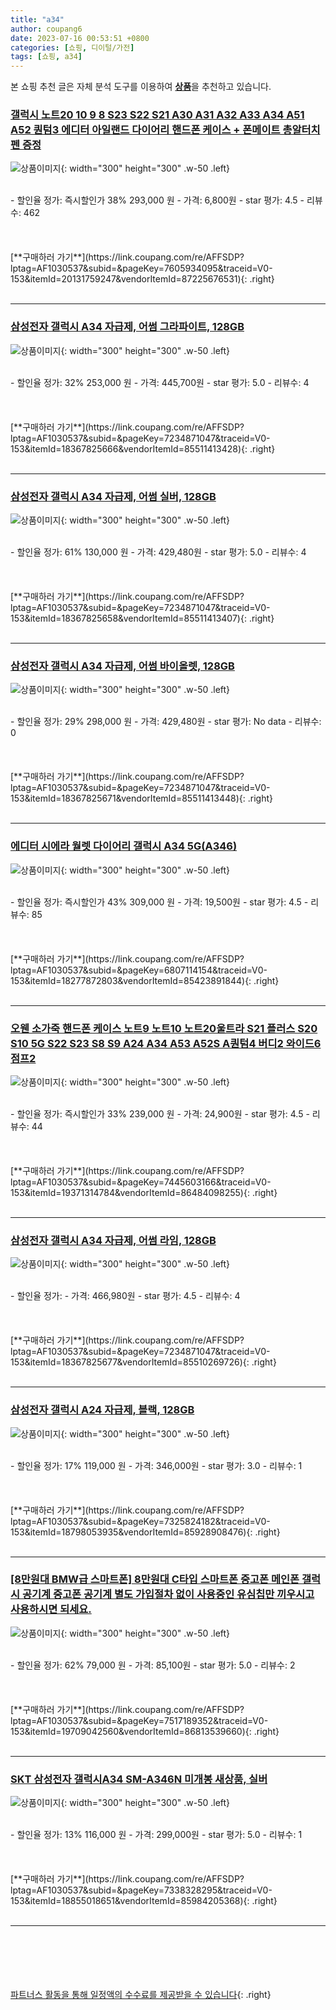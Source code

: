 ```yaml
---
title: "a34"
author: coupang6
date: 2023-07-16 00:53:51 +0800
categories: [쇼핑, 디이털/가전]
tags: [쇼핑, a34]
---
```


본 쇼핑 추천 글은 자체 분석 도구를 이용하여 [**상품**](https://link.coupang.com/a/bao1ui)을 추천하고 있습니다.

### [갤럭시 노트20 10 9 8 S23 S22 S21 A30 A31 A32 A33 A34 A51 A52 퀀텀3 에디터 아일랜드 다이어리 핸드폰 케이스 + 폰메이트 총알터치펜 증정](https://link.coupang.com/re/AFFSDP?lptag=AF1030537&subid=&pageKey=7605934095&traceid=V0-153&itemId=20131759247&vendorItemId=87225676531)

![상품이미지](https://thumbnail8.coupangcdn.com/thumbnails/remote/230x230ex/image/vendor_inventory/82bf/bb733b6efcf60ab83fccf2ad5afc2a8549ab898901d9d1033aa809fed9d4.jpg){: width="300" height="300" .w-50 .left}


<br>
- 할인율 정가: 즉시할인가 38%  293,000   원
- 가격: 6,800원
- star 평가: 4.5
- 리뷰수: 462
<br>
<br>
<br>
<br>
[**구매하러 가기**](https://link.coupang.com/re/AFFSDP?lptag=AF1030537&subid=&pageKey=7605934095&traceid=V0-153&itemId=20131759247&vendorItemId=87225676531){: .right}
<br>
<br>

---

### [삼성전자 갤럭시 A34 자급제, 어썸 그라파이트, 128GB](https://link.coupang.com/re/AFFSDP?lptag=AF1030537&subid=&pageKey=7234871047&traceid=V0-153&itemId=18367825666&vendorItemId=85511413428)

![상품이미지](https://thumbnail9.coupangcdn.com/thumbnails/remote/230x230ex/image/rs_quotation_api/yuhfjaki/1099c69e39be4376912efdea04660e4e.jpg){: width="300" height="300" .w-50 .left}


<br>
- 할인율 정가: 32%  253,000   원
- 가격: 445,700원
- star 평가: 5.0
- 리뷰수: 4
<br>
<br>
<br>
<br>
[**구매하러 가기**](https://link.coupang.com/re/AFFSDP?lptag=AF1030537&subid=&pageKey=7234871047&traceid=V0-153&itemId=18367825666&vendorItemId=85511413428){: .right}
<br>
<br>

---

### [삼성전자 갤럭시 A34 자급제, 어썸 실버, 128GB](https://link.coupang.com/re/AFFSDP?lptag=AF1030537&subid=&pageKey=7234871047&traceid=V0-153&itemId=18367825658&vendorItemId=85511413407)

![상품이미지](https://thumbnail9.coupangcdn.com/thumbnails/remote/230x230ex/image/rs_quotation_api/f05fcijg/f62b20a93ff945e4a717f7fd68d5659c.jpg){: width="300" height="300" .w-50 .left}


<br>
- 할인율 정가: 61%  130,000   원
- 가격: 429,480원
- star 평가: 5.0
- 리뷰수: 4
<br>
<br>
<br>
<br>
[**구매하러 가기**](https://link.coupang.com/re/AFFSDP?lptag=AF1030537&subid=&pageKey=7234871047&traceid=V0-153&itemId=18367825658&vendorItemId=85511413407){: .right}
<br>
<br>

---

### [삼성전자 갤럭시 A34 자급제, 어썸 바이올렛, 128GB](https://link.coupang.com/re/AFFSDP?lptag=AF1030537&subid=&pageKey=7234871047&traceid=V0-153&itemId=18367825671&vendorItemId=85511413448)

![상품이미지](https://thumbnail9.coupangcdn.com/thumbnails/remote/230x230ex/image/rs_quotation_api/rewxyqqe/fe4e48ff16e24adcbeb2f530564a4189.jpg){: width="300" height="300" .w-50 .left}


<br>
- 할인율 정가: 29%  298,000   원
- 가격: 429,480원
- star 평가: No data
- 리뷰수: 0
<br>
<br>
<br>
<br>
[**구매하러 가기**](https://link.coupang.com/re/AFFSDP?lptag=AF1030537&subid=&pageKey=7234871047&traceid=V0-153&itemId=18367825671&vendorItemId=85511413448){: .right}
<br>
<br>

---

### [에디터 시에라 월렛 다이어리 갤럭시 A34 5G(A346)](https://link.coupang.com/re/AFFSDP?lptag=AF1030537&subid=&pageKey=6807114154&traceid=V0-153&itemId=18277872803&vendorItemId=85423891844)

![상품이미지](https://thumbnail8.coupangcdn.com/thumbnails/remote/230x230ex/image/vendor_inventory/3f7e/f81536d524e5556f7fea2b5a0accc50a23e7bcebde65f18ec57edbe4fb7e.jpg){: width="300" height="300" .w-50 .left}


<br>
- 할인율 정가: 즉시할인가 43%  309,000   원
- 가격: 19,500원
- star 평가: 4.5
- 리뷰수: 85
<br>
<br>
<br>
<br>
[**구매하러 가기**](https://link.coupang.com/re/AFFSDP?lptag=AF1030537&subid=&pageKey=6807114154&traceid=V0-153&itemId=18277872803&vendorItemId=85423891844){: .right}
<br>
<br>

---

### [오웬 소가죽 핸드폰 케이스 노트9 노트10 노트20울트라 S21 플러스 S20 S10 5G S22 S23 S8 S9 A24 A34 A53 A52S A퀀텀4 버디2 와이드6 점프2](https://link.coupang.com/re/AFFSDP?lptag=AF1030537&subid=&pageKey=7445603166&traceid=V0-153&itemId=19371314784&vendorItemId=86484098255)

![상품이미지](https://thumbnail8.coupangcdn.com/thumbnails/remote/230x230ex/image/vendor_inventory/7aae/e4c5dc365d74425a9eb0a6be2d11bab4b037c6f30c26bdc008faf3bc1c54.jpg){: width="300" height="300" .w-50 .left}


<br>
- 할인율 정가: 즉시할인가 33%  239,000   원
- 가격: 24,900원
- star 평가: 4.5
- 리뷰수: 44
<br>
<br>
<br>
<br>
[**구매하러 가기**](https://link.coupang.com/re/AFFSDP?lptag=AF1030537&subid=&pageKey=7445603166&traceid=V0-153&itemId=19371314784&vendorItemId=86484098255){: .right}
<br>
<br>

---

### [삼성전자 갤럭시 A34 자급제, 어썸 라임, 128GB](https://link.coupang.com/re/AFFSDP?lptag=AF1030537&subid=&pageKey=7234871047&traceid=V0-153&itemId=18367825677&vendorItemId=85510269726)

![상품이미지](https://thumbnail10.coupangcdn.com/thumbnails/remote/230x230ex/image/vendor_inventory/fd41/9dcb9808c0fd5d8ab7a1463f45da5141474ffb3f1fdccc4ad972b2410371.jpg){: width="300" height="300" .w-50 .left}


<br>
- 할인율 정가: 
- 가격: 466,980원
- star 평가: 4.5
- 리뷰수: 4
<br>
<br>
<br>
<br>
[**구매하러 가기**](https://link.coupang.com/re/AFFSDP?lptag=AF1030537&subid=&pageKey=7234871047&traceid=V0-153&itemId=18367825677&vendorItemId=85510269726){: .right}
<br>
<br>

---

### [삼성전자 갤럭시 A24 자급제, 블랙, 128GB](https://link.coupang.com/re/AFFSDP?lptag=AF1030537&subid=&pageKey=7325824182&traceid=V0-153&itemId=18798053935&vendorItemId=85928908476)

![상품이미지](https://thumbnail6.coupangcdn.com/thumbnails/remote/230x230ex/image/retail/images/638047003426287-8cf00688-3563-4397-993a-7580771f018b.png){: width="300" height="300" .w-50 .left}


<br>
- 할인율 정가: 17%  119,000   원
- 가격: 346,000원
- star 평가: 3.0
- 리뷰수: 1
<br>
<br>
<br>
<br>
[**구매하러 가기**](https://link.coupang.com/re/AFFSDP?lptag=AF1030537&subid=&pageKey=7325824182&traceid=V0-153&itemId=18798053935&vendorItemId=85928908476){: .right}
<br>
<br>

---

### [[8만원대 BMW급 스마트폰] 8만원대 C타입 스마트폰 중고폰 메인폰 갤럭시 공기계 중고폰 공기계 별도 가입절차 없이 사용중인 유심칩만 끼우시고 사용하시면 되세요.](https://link.coupang.com/re/AFFSDP?lptag=AF1030537&subid=&pageKey=7517189352&traceid=V0-153&itemId=19709042560&vendorItemId=86813539660)

![상품이미지](https://thumbnail8.coupangcdn.com/thumbnails/remote/230x230ex/image/vendor_inventory/b409/fe87af9af095645f76bfc00a7eedd866a6b46cfa8386399427f9b0e51c83.jpg){: width="300" height="300" .w-50 .left}


<br>
- 할인율 정가: 62%  79,000   원
- 가격: 85,100원
- star 평가: 5.0
- 리뷰수: 2
<br>
<br>
<br>
<br>
[**구매하러 가기**](https://link.coupang.com/re/AFFSDP?lptag=AF1030537&subid=&pageKey=7517189352&traceid=V0-153&itemId=19709042560&vendorItemId=86813539660){: .right}
<br>
<br>

---

### [SKT 삼성전자 갤럭시A34 SM-A346N 미개봉 새상품, 실버](https://link.coupang.com/re/AFFSDP?lptag=AF1030537&subid=&pageKey=7338328295&traceid=V0-153&itemId=18855018651&vendorItemId=85984205368)

![상품이미지](https://thumbnail6.coupangcdn.com/thumbnails/remote/230x230ex/image/vendor_inventory/1a24/415594539585ef01e22d6e2c9813cbe43b88c35a5228f46cc0d4253245b6.jpg){: width="300" height="300" .w-50 .left}


<br>
- 할인율 정가: 13%  116,000   원
- 가격: 299,000원
- star 평가: 5.0
- 리뷰수: 1
<br>
<br>
<br>
<br>
[**구매하러 가기**](https://link.coupang.com/re/AFFSDP?lptag=AF1030537&subid=&pageKey=7338328295&traceid=V0-153&itemId=18855018651&vendorItemId=85984205368){: .right}
<br>
<br>

---
<br><br><br><br><br> [파트너스 활동을 통해 일정액의 수수료를 제공받을 수 있습니다](https://link.coupang.com/a/bao1ui){: .right}